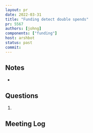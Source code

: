 ```yaml
---
layout: pr
date: 2022-03-31
title: "Funding detect double spends"
pr: 5567
authors: [johng]
components: ["funding"]
host: arshbot
status: past
commit:
---
```


## Notes

* 

## Questions

1. 

## Meeting Log
